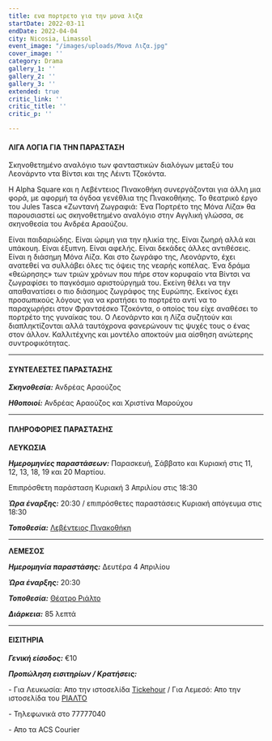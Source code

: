 ```yaml
---
title: ενα πορτρετο για την μονα λιζα
startDate: 2022-03-11
endDate: 2022-04-04
city: Nicosia, Limassol
event_image: "/images/uploads/Μονα Λιζα.jpg"
cover_image: ''
category: Drama
gallery_1: ''
gallery_2: ''
gallery_3: ''
extended: true
critic_link: ''
critic_title: ''
critic_p: ''

---
```

#### ΛΙΓΑ ΛΟΓΙΑ ΓΙΑ ΤΗΝ ΠΑΡΑΣΤΑΣΗ

Σκηνοθετημένο αναλόγιο των φανταστικών διαλόγων μεταξύ του Λεονάρντο ντα Βίντσι και της Λέιντι Τζοκόντα.

Η Alpha Square και η Λεβέντειος Πινακοθήκη συνεργάζονται για άλλη μια φορά, με αφορμή τα όγδοα γενέθλια της Πινακοθήκης. Το θεατρικό έργο του Jules Tasca «Ζωντανή Ζωγραφιά: Ένα Πορτρέτο της Μόνα Λίζα» θα παρουσιαστεί ως σκηνοθετημένο αναλόγιο στην Αγγλική γλώσσα, σε σκηνοθεσία του Ανδρέα Αραούζου.

Είναι παιδαριώδης. Είναι ώριμη για την ηλικία της. Είναι ζωηρή αλλά και υπάκουη. Είναι έξυπνη. Είναι αφελής. Είναι δεκάδες άλλες αντιθέσεις. Είναι η διάσημη Μόνα Λίζα. Και στο ζωγράφο της, Λεονάρντο, έχει ανατεθεί να συλλάβει όλες τις όψεις της νεαρής κοπέλας. Ένα δράμα «θεώρησης» των τριών χρόνων που πήρε στον κορυφαίο ντα Βίντσι να ζωγραφίσει το παγκόσμιο αριστούργημά του. Εκείνη θέλει να την απαθανατίσει ο πιο διάσημος ζωγράφος της Ευρώπης. Εκείνος έχει προσωπικούς λόγους για να κρατήσει το πορτρέτο αντί να το παραχωρήσει στον Φραντσέσκο Τζοκόντα, ο οποίος του είχε αναθέσει το πορτρέτο της γυναίκας του. Ο Λεονάρντο και η Λίζα συζητούν και διαπληκτίζονται αλλά ταυτόχρονα φανερώνουν τις ψυχές τους ο ένας στον άλλον. Καλλιτέχνης και μοντέλο αποκτούν μια αίσθηση ανώτερης συντροφικότητας.

***

#### ΣΥΝΤΕΛΕΣΤΕΣ ΠΑΡΑΣΤΑΣΗΣ

**_Σκηνοθεσία:_** Ανδρέας Αραούζος

**_Ηθοποιοί:_** Ανδρέας Αραούζος και Χριστίνα Μαρούχου

***

#### ΠΛΗΡΟΦΟΡΙΕΣ ΠΑΡΑΣΤΑΣΗΣ

**ΛΕΥΚΩΣΙΑ**

**_Ημερομηνίες παραστάσεων:_** Παρασκευή, Σάββατο και Κυριακή στις 11, 12, 13, 18, 19 και 20 Μαρτίου.

Επιπρόσθετη παράσταση Κυριακή 3 Απριλίου στις 18:30

**_Ώρα έναρξης:_** 20:30 / επιπρόσθετες παραστάσεις Κυριακή απόγευμα στις 18:30

**_Τοποθεσία:_** [Λεβέντειος Πινακοθήκη](https://www.google.com/maps/place/A.+G.+Leventis+Gallery/@35.169375,33.3561196,17z/data=!3m1!4b1!4m5!3m4!1s0x14de1750c7736f87:0x20e4977b50ce11ac!8m2!3d35.1693305!4d33.3585694 "Λεβέντειος Πινακοθήκη")

***

**ΛΕΜΕΣΟΣ**

**_Ημερομηνία παραστάσης:_** Δευτέρα 4 Απριλίου

**_Ώρα έναρξης:_** 20:30

**_Τοποθεσία:_** [Θέατρο Ριάλτο](https://www.google.com/maps/place/Rialto+Theatre/@34.6795049,33.0434696,17z/data=!3m1!4b1!4m5!3m4!1s0x14e7331ab1ec9197:0xdf6e42bed1d077b1!8m2!3d34.6795049!4d33.0456583 "Θέατρο Ριάλτο")

**_Διάρκεια:_** 85 λεπτά

***

#### ΕΙΣΙΤΗΡΙΑ

**_Γενική είσοδος:_** €10

**_Προπώληση εισιτηρίων / Κρατήσεις:_**

\- Για Λευκωσία: Απο την ιστοσελίδα [Tickehour](https://shop.tickethour.com/ticketmaster_se_3738.html "Tickethour") / Για Λεμεσό: Απο την ιστοσελίδα του [ΡΙΑΛΤΟ](https://rialto.interticket.com/program/live-drawinga-portait-of-the-mona-lisa-2560 "ΡΙΑΛΤΟ")

\- Τηλεφωνικά στο 77777040

\- Απο τα ACS Courier